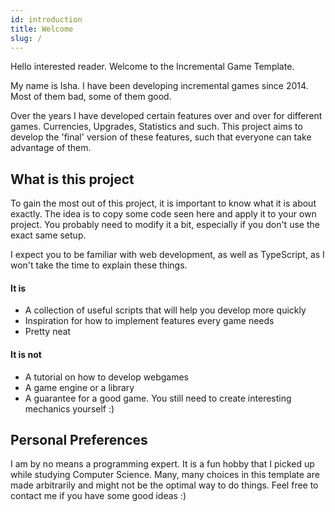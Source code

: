 ```yaml
---
id: introduction
title: Welcome
slug: /
---
```


Hello interested reader. Welcome to the Incremental Game Template.

My name is Isha. I have been developing incremental games since 2014. Most of them bad, some of them good.

Over the years I have developed certain features over and over for different games.
Currencies, Upgrades, Statistics and such.
This project aims to develop the 'final' version of these features, such that everyone can take advantage of them.


## What is this project
To gain the most out of this project, it is important to know what it is about exactly.
The idea is to copy some code seen here and apply it to your own project.
You probably need to modify it a bit, especially if you don't use the exact same setup.

I expect you to be familiar with web development, as well as TypeScript, as I won't take the time to explain these things.

#### It is
- A collection of useful scripts that will help you develop more quickly
- Inspiration for how to implement features every game needs
- Pretty neat

#### It is not
- A tutorial on how to develop webgames
- A game engine or a library
- A guarantee for a good game. You still need to create interesting mechanics yourself :)


## Personal Preferences
I am by no means a programming expert. It is a fun hobby that I picked up while studying Computer Science.
Many, many choices in this template are made arbitrarily and might not be the optimal way to do things.
Feel free to contact me if you have some good ideas :)
